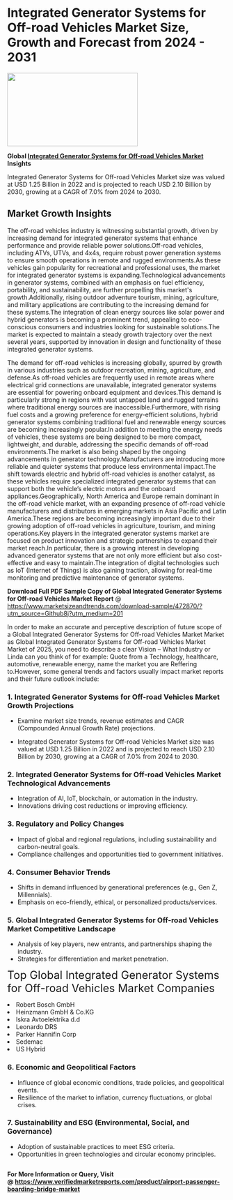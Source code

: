 <H1>Integrated Generator Systems for Off-road Vehicles Market Size, Growth and Forecast from 2024 - 2031</H1><img class="aligncenter size-medium wp-image-584254" src="https://thirdeyenews.in/wp-content/uploads/2024/09/Global-Market-Research-300x168.jpeg" alt="" width="300" height="168" /><p><strong>Global&nbsp;<a href="https://www.marketsizeandtrends.com/download-sample/472870/?utm_source=Github8j?utm_medium=201">Integrated Generator Systems for Off-road Vehicles Market</a> Insights</strong></p><p>Integrated Generator Systems for Off-road Vehicles Market size was valued at USD 1.25 Billion in 2022 and is projected to reach USD 2.10 Billion by 2030, growing at a CAGR of 7.0% from 2024 to 2030.</p><p><h2>Market Growth Insights</h2> <p>The off-road vehicles industry is witnessing substantial growth, driven by increasing demand for integrated generator systems that enhance performance and provide reliable power solutions.Off-road vehicles, including ATVs, UTVs, and 4x4s, require robust power generation systems to ensure smooth operations in remote and rugged environments.As these vehicles gain popularity for recreational and professional uses, the market for integrated generator systems is expanding.Technological advancements in generator systems, combined with an emphasis on fuel efficiency, portability, and sustainability, are further propelling this market's growth.Additionally, rising outdoor adventure tourism, mining, agriculture, and military applications are contributing to the increasing demand for these systems.The integration of clean energy sources like solar power and hybrid generators is becoming a prominent trend, appealing to eco-conscious consumers and industries looking for sustainable solutions.The market is expected to maintain a steady growth trajectory over the next several years, supported by innovation in design and functionality of these integrated generator systems.</p> <p>The demand for off-road vehicles is increasing globally, spurred by growth in various industries such as outdoor recreation, mining, agriculture, and defense.As off-road vehicles are frequently used in remote areas where electrical grid connections are unavailable, integrated generator systems are essential for powering onboard equipment and devices.This demand is particularly strong in regions with vast untapped land and rugged terrains where traditional energy sources are inaccessible.Furthermore, with rising fuel costs and a growing preference for energy-efficient solutions, hybrid generator systems combining traditional fuel and renewable energy sources are becoming increasingly popular.In addition to meeting the energy needs of vehicles, these systems are being designed to be more compact, lightweight, and durable, addressing the specific demands of off-road environments.The market is also being shaped by the ongoing advancements in generator technology.Manufacturers are introducing more reliable and quieter systems that produce less environmental impact.The shift towards electric and hybrid off-road vehicles is another catalyst, as these vehicles require specialized integrated generator systems that can support both the vehicle’s electric motors and the onboard appliances.Geographically, North America and Europe remain dominant in the off-road vehicle market, with an expanding presence of off-road vehicle manufacturers and distributors in emerging markets in Asia Pacific and Latin America.These regions are becoming increasingly important due to their growing adoption of off-road vehicles in agriculture, tourism, and mining operations.Key players in the integrated generator systems market are focused on product innovation and strategic partnerships to expand their market reach.In particular, there is a growing interest in developing advanced generator systems that are not only more efficient but also cost-effective and easy to maintain.The integration of digital technologies such as IoT (Internet of Things) is also gaining traction, allowing for real-time monitoring and predictive maintenance of generator systems.<p><span class=""><strong>Download Full PDF Sample Copy of Global Integrated Generator Systems for Off-road Vehicles Market Report</strong> @ <a href="https://www.marketsizeandtrends.com/download-sample/472870/?utm_source=Github8j?utm_medium=201" target="_blank">https://www.marketsizeandtrends.com/download-sample/472870/?utm_source=Github8j?utm_medium=201</a></span></p><p>In order to make an accurate and perceptive description of future scope of a Global&nbsp;Integrated Generator Systems for Off-road Vehicles Market Market as Global&nbsp;Integrated Generator Systems for Off-road Vehicles Market Market of 2025, you need to describe a clear Vision &ndash; What Industry or Linda can you think of for example: Quote from a Technology, healthcare, automotive, renewable energy, name the market you are Reffering to.However, some general trends and factors usually impact market reports and their future outlook include:</p><h3>1.&nbsp;<strong>Integrated Generator Systems for Off-road Vehicles Market Growth Projections</strong></h3><ul><li>Examine market size trends, revenue estimates and CAGR (Compounded Annual Growth Rate) projections.</li><li><p>Integrated Generator Systems for Off-road Vehicles Market size was valued at USD 1.25 Billion in 2022 and is projected to reach USD 2.10 Billion by 2030, growing at a CAGR of 7.0% from 2024 to 2030.</p></li></ul><h3>2.&nbsp;<strong>Integrated Generator Systems for Off-road Vehicles Market Technological Advancements</strong></h3><ul><li>Integration of AI, IoT, blockchain, or automation in the industry.</li><li>Innovations driving cost reductions or improving efficiency.</li></ul><h3>3.&nbsp;<strong>Regulatory and Policy Changes</strong></h3><ul><li>Impact of global and regional regulations, including sustainability and carbon-neutral goals.</li><li>Compliance challenges and opportunities tied to government initiatives.</li></ul><h3>4.&nbsp;<strong>Consumer Behavior Trends</strong></h3><ul><li>Shifts in demand influenced by generational preferences (e.g., Gen Z, Millennials).</li><li>Emphasis on eco-friendly, ethical, or personalized products/services.</li></ul><h3>5.&nbsp;<strong>Global Integrated Generator Systems for Off-road Vehicles Market Competitive Landscape</strong></h3><ul><li>Analysis of key players, new entrants, and partnerships shaping the industry.</li><li>Strategies for differentiation and market penetration.</li></ul><p data-pm-slice="1 1 []"><span style="color: inherit; font-family: inherit; font-size: 25px;">Top Global Integrated Generator Systems for Off-road Vehicles Market Companies</span></p><div class="" data-test-id=""><p><li>Robert Bosch GmbH</li><li> Heinzmann GmbH & Co.KG</li><li> Iskra Avtoelektrika d.d</li><li> Leonardo DRS</li><li> Parker Hannifin Corp</li><li> Sedemac</li><li> US Hybrid</li></p></div><h3>6.&nbsp;<strong>Economic and Geopolitical Factors</strong></h3><ul><li>Influence of global economic conditions, trade policies, and geopolitical events.</li><li>Resilience of the market to inflation, currency fluctuations, or global crises.</li></ul><h3>7.&nbsp;<strong>Sustainability and ESG (Environmental, Social, and Governance)</strong></h3><ul><li>Adoption of sustainable practices to meet ESG criteria.</li><li>Opportunities in green technologies and circular economy principles.</li></ul><h2><strong style="font-size: 14px;">For More Information or Query, Visit @&nbsp;</strong><a style="background-color: #ffffff; font-size: 14px;" href="https://www.marketsizeandtrends.com/report/integrated-generator-systems-for-off-road-vehicles-market/" target="_blank">https://www.verifiedmarketreports.com/product/airport-passenger-boarding-bridge-market</a></h2>